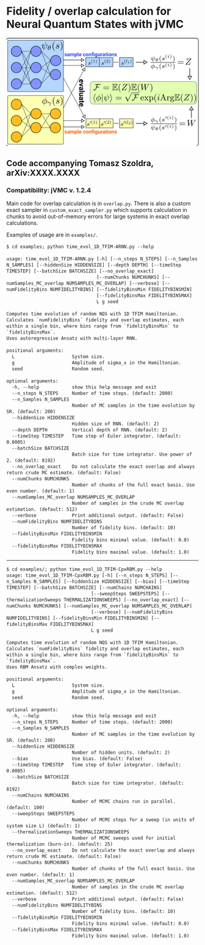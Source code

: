 # Fidelity / overlap calculation for Neural Quantum States with jVMC
![img.png](img.png)
## Code accompanying Tomasz Szoldra, arXiv:XXXX.XXXX

### Compatibility: jVMC v. 1.2.4

Main code for overlap calculation is in `overlap.py`. There is also a custom exact sampler in `custom_exact_sampler.py` which supports calculation in
chunks to avoid out-of-memory errors for large systems in exact overlap calculations.

Examples of usage are in `examples/`.

    $ cd examples; python time_evol_1D_TFIM-ARNN.py --help

    usage: time_evol_1D_TFIM-ARNN.py [-h] [--n_steps N_STEPS] [--n_Samples N_SAMPLES] [--hiddenSize HIDDENSIZE] [--depth DEPTH] [--timeStep TIMESTEP] [--batchSize BATCHSIZE] [--no_overlap_exact]
                                     [--numChunks NUMCHUNKS] [--numSamples_MC_overlap NUMSAMPLES_MC_OVERLAP] [--verbose] [--numFidelityBins NUMFIDELITYBINS] [--fidelityBinsMin FIDELITYBINSMIN]
                                     [--fidelityBinsMax FIDELITYBINSMAX]
                                     L g seed
    
    Computes time evolution of random NQS with 1D TFIM Hamiltonian. Calculates `numFidelityBins` fidelity and overlap estimates, each within a single bin, where bins range from `fidelityBinsMin` to `fidelityBinsMax`.
    Uses autoregressive Ansatz with multi-layer RNN.
    
    positional arguments:
      L                     System size.
      g                     Amplitude of sigma_x in the Hamiltonian.
      seed                  Random seed.
    
    optional arguments:
      -h, --help            show this help message and exit
      --n_steps N_STEPS     Number of time steps. (default: 2000)
      --n_Samples N_SAMPLES
                            Number of MC samples in the time evolution by SR. (default: 200)
      --hiddenSize HIDDENSIZE
                            Hidden size of RNN. (default: 2)
      --depth DEPTH         Vertical depth of RNN. (default: 2)
      --timeStep TIMESTEP   Time step of Euler integrator. (default: 0.0005)
      --batchSize BATCHSIZE
                            Batch size for time integrator. Use power of 2. (default: 8192)
      --no_overlap_exact    Do not calculate the exact overlap and always return crude MC estimate. (default: False)
      --numChunks NUMCHUNKS
                            Number of chunks of the full exact basis. Use even number. (default: 1)
      --numSamples_MC_overlap NUMSAMPLES_MC_OVERLAP
                            Number of samples in the crude MC overlap estimation. (default: 512)
      --verbose             Print additional output. (default: False)
      --numFidelityBins NUMFIDELITYBINS
                            Number of fidelity bins. (default: 10)
      --fidelityBinsMin FIDELITYBINSMIN
                            Fidelity bins minimal value. (default: 0.0)
      --fidelityBinsMax FIDELITYBINSMAX
                            Fidelity bins maximal value. (default: 1.0)
 
_______________________________
    $ cd examples/; python time_evol_1D_TFIM-CpxRBM.py --help
    usage: time_evol_1D_TFIM-CpxRBM.py [-h] [--n_steps N_STEPS] [--n_Samples N_SAMPLES] [--hiddenSize HIDDENSIZE] [--bias] [--timeStep TIMESTEP] [--batchSize BATCHSIZE] [--numChains NUMCHAINS]
                                   [--sweepSteps SWEEPSTEPS] [--thermalizationSweeps THERMALIZATIONSWEEPS] [--no_overlap_exact] [--numChunks NUMCHUNKS] [--numSamples_MC_overlap NUMSAMPLES_MC_OVERLAP]
                                   [--verbose] [--numFidelityBins NUMFIDELITYBINS] [--fidelityBinsMin FIDELITYBINSMIN] [--fidelityBinsMax FIDELITYBINSMAX]
                                   L g seed

    Computes time evolution of random NQS with 1D TFIM Hamiltonian. Calculates `numFidelityBins` fidelity and overlap estimates, each within a single bin, where bins range from `fidelityBinsMin` to `fidelityBinsMax`.
    Uses RBM Ansatz with complex weights.
    
    positional arguments:
      L                     System size.
      g                     Amplitude of sigma_x in the Hamiltonian.
      seed                  Random seed.
    
    optional arguments:
      -h, --help            show this help message and exit
      --n_steps N_STEPS     Number of time steps. (default: 2000)
      --n_Samples N_SAMPLES
                            Number of MC samples in the time evolution by SR. (default: 200)
      --hiddenSize HIDDENSIZE
                            Number of hidden units. (default: 2)
      --bias                Use bias. (default: False)
      --timeStep TIMESTEP   Time step of Euler integrator. (default: 0.0005)
      --batchSize BATCHSIZE
                            Batch size for time integrator. (default: 8192)
      --numChains NUMCHAINS
                            Number of MCMC chains run in parallel. (default: 100)
      --sweepSteps SWEEPSTEPS
                            Number of MCMC steps for a sweep (in units of system size L) (default: 1)
      --thermalizationSweeps THERMALIZATIONSWEEPS
                            Number of MCMC sweeps used for initial thermalization (burn-in). (default: 25)
      --no_overlap_exact    Do not calculate the exact overlap and always return crude MC estimate. (default: False)
      --numChunks NUMCHUNKS
                            Number of chunks of the full exact basis. Use even number. (default: 1)
      --numSamples_MC_overlap NUMSAMPLES_MC_OVERLAP
                            Number of samples in the crude MC overlap estimation. (default: 512)
      --verbose             Print additional output. (default: False)
      --numFidelityBins NUMFIDELITYBINS
                            Number of fidelity bins. (default: 10)
      --fidelityBinsMin FIDELITYBINSMIN
                            Fidelity bins minimal value. (default: 0.0)
      --fidelityBinsMax FIDELITYBINSMAX
                            Fidelity bins maximal value. (default: 1.0)
